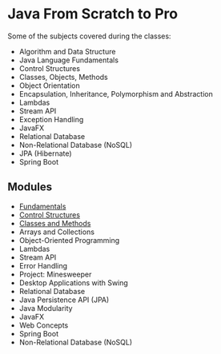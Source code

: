 # Java From Scratch to Pro

Some of the subjects covered during the classes:

- Algorithm and Data Structure
- Java Language Fundamentals
- Control Structures
- Classes, Objects, Methods
- Object Orientation
- Encapsulation, Inheritance, Polymorphism and Abstraction
- Lambdas
- Stream API
- Exception Handling
- JavaFX
- Relational Database
- Non-Relational Database (NoSQL)
- JPA (Hibernate)
- Spring Boot

## Modules

- [Fundamentals](/src/fundamentals/)
- [Control Structures](/src/Control%20Structures/)
- [Classes and Methods](/src/Classes%20and%20Methods/)
- Arrays and Collections
- Object-Oriented Programming
- Lambdas
- Stream API
- Error Handling
- Project: Minesweeper
- Desktop Applications with Swing
- Relational Database
- Java Persistence API (JPA)
- Java Modularity
- JavaFX
- Web Concepts
- Spring Boot
- Non-Relational Database (NoSQL)
